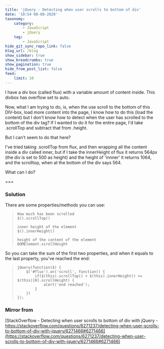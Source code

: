 ```yaml
---
title: 'jQuery - Detecting when user scrolls to bottom of div'
date: '10:54 08-08-2020'
taxonomy:
    category:
        - JavaScript
        - jQuery
    tag:
        - JavaScript
hide_git_sync_repo_link: false
blog_url: /blog
show_sidebar: true
show_breadcrumbs: true
show_pagination: true
hide_from_post_list: false
feed:
    limit: 10
---
```


I have a div box (called flux) with a variable amount of content inside. This divbox has overflow set to auto.

Now, what I am trying to do, is, when the use scroll to the bottom of this DIV-box, load more content into the page, I know how to do this (load the content) but I don't know how to detect when the user has scrolled to the bottom of the div tag? If I wanted to do it for the entire page, I'd take .scrollTop and subtract that from .height.

But I can't seem to do that here?

I've tried taking .scrollTop from flux, and then wrapping all the content inside a div called inner, but if I take the innerHeight of flux it returns 564px (the div is set to 500 as height) and the height of 'innner' it returns 1064, and the scrolltop, when at the bottom of the div says 564.

What can I do?

===

### Solution

There are some properties/methods you can use:

>     How much has been scrolled
>     $().scrollTop()
>     
>     inner height of the element
>     $().innerHeight()
>     
>     height of the content of the element
>     DOMElement.scrollHeight

So you can take the sum of the first two properties, and when it equals to the last property, you've reached the end:

>     jQuery(function($) {
>         $('#flux').on('scroll', function() {
>             if($(this).scrollTop() + $(this).innerHeight() >= $(this)[0].scrollHeight) {
>                 alert('end reached');
>             }
>         })
>     });

### Mirror from
[StackOverflow - Detecting when user scrolls to bottom of div with jQuery - https://stackoverflow.com/questions/6271237/detecting-when-user-scrolls-to-bottom-of-div-with-jquery/6271466#6271466](https://stackoverflow.com/questions/6271237/detecting-when-user-scrolls-to-bottom-of-div-with-jquery/6271466#6271466)